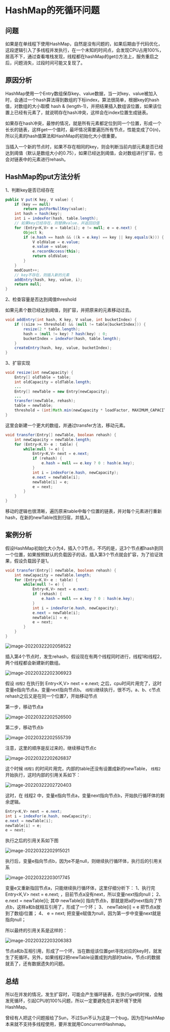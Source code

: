 # HashMap的死循环问题

## 问题

​		如果是在单线程下使用HashMap，自然是没有问题的，如果后期由于代码优化，这段逻辑引入了多线程并发执行，在一个未知的时间点，会发现CPU占用100%，居高不下，通过查看堆栈发现，线程都在hashMap的get()方法上，服务重启之后，问题消失，过段时间可能又复现了。

## 原因分析

HashMap使用一个Entry数组保存key、value数据，当一对key、value被加入时，会通过一个hash算法得到数组的下标index，算法很简单，根据key的hash值，对数组的大小取模 hash & (length-1)，并把结果插入数组该位置，如果该位置上已经有元素了，就说明存在hash冲突，这样会在index位置生成链表。

如果存在hash冲突，最惨的情况，就是所有元素都定位到同一个位置，形成一个长长的链表，这样get一个值时，最坏情况需要遍历所有节点，性能变成了O(n)，所以元素的hash值算法和HashMap的初始化大小很重要。

当插入一个新的节点时，如果不存在相同的key，则会判断当前内部元素是否已经达到阈值（默认是数组大小的0.75），如果已经达到阈值，会对数组进行扩容，也会对链表中的元素进行rehash。

## HashMap的put方法分析

1、判断key是否已经存在

```java
public V put(K key, V value) {
    if (key == null)
    	return putForNullKey(value);
    int hash = hash(key);
    int i = indexFor(hash, table.length);
    // 如果key已经存在，则替换value，并返回旧值
    for (Entry<K,V> e = table[i]; e != null; e = e.next) {
        Object k;
        if (e.hash == hash && ((k = e.key) == key || key.equals(k))) {
            V oldValue = e.value;
            e.value = value;
            e.recordAccess(this);
            return oldValue;
        }
    }
    modCount++;
    // key不存在，则插入新的元素
    addEntry(hash, key, value, i);
    return null;
}
```

2、检查容量是否达到阈值threshold

如果元素个数已经达到阈值，则扩容，并把原来的元素移动过去。

```java
void addEntry(int hash, K key, V value, int bucketIndex) {
    if ((size >= threshold) && (null != table[bucketIndex])) {
        resize(2 * table.length);
        hash = (null != key) ? hash(key) : 0;
        bucketIndex = indexFor(hash, table.length);
    }
    createEntry(hash, key, value, bucketIndex);
}
```

3、扩容实现

```java
void resize(int newCapacity) {
    Entry[] oldTable = table;
    int oldCapacity = oldTable.length;
    ...
    Entry[] newTable = new Entry[newCapacity];
    ...
    transfer(newTable, rehash);
    table = newTable;
    threshold = (int)Math.min(newCapacity * loadFactor, MAXIMUM_CAPACITY + 1);
}
```

这里会新建一个更大的数组，并通过transfer方法，移动元素。

```java
void transfer(Entry[] newTable, boolean rehash) {
    int newCapacity = newTable.length;
    for (Entry<K,V> e : table) {
        while(null != e) {
        	Entry<K,V> next = e.next;
            if (rehash) {
            	e.hash = null == e.key ? 0 : hash(e.key);
            }
            int i = indexFor(e.hash, newCapacity);
            e.next = newTable[i];
            newTable[i] = e;
            e = next;
        }
    }
}
```

移动的逻辑也很清晰，遍历原来table中每个位置的链表，并对每个元素进行重新hash，在新的newTable找到归宿，并插入。

## 案例分析

假设HashMap初始化大小为4，插入个3节点，不巧的是，这3个节点都hash到同一个位置，如果按照默认的负载因子的话，插入第3个节点就会扩容，为了验证效果，假设负载因子是1。

```java
void transfer(Entry[] newTable, boolean rehash) {
    int newCapacity = newTable.length;
    for (Entry<K,V> e : table) {
        while(null != e) {
        	Entry<K,V> next = e.next;
            if (rehash) {
            	e.hash = null == e.key ? 0 : hash(e.key);
            }
            int i = indexFor(e.hash, newCapacity);
            e.next = newTable[i];
            newTable[i] = e;
            e = next;
        }
    }
}
```

![image-20220322202058522](https://github.com/BlackMe2327/cloudimages27/blob/main/img/image-20220322202058522.png?raw=true)

插入第4个节点时，发生rehash，假设现在有两个线程同时进行，线程1和线程2，两个线程都会新建新的数组。

![image-20220322202306923](https://github.com/BlackMe2327/cloudimages27/blob/main/img/image-20220322202306923.png?raw=true)

假设 `线程2` 在执行到 Entry<K,V> next = e.next; 之后，cpu时间片用完了，这时变量e指向节点a，变量next指向节点b。
`线程1`继续执行，很不巧，a、b、c节点rehash之后又是在同一个位置7，开始移动节点

第一步，移动节点a

![image-20220322202526500](https://github.com/BlackMe2327/cloudimages27/blob/main/img/image-20220322202526500.png?raw=true)

第二步，移动节点b

![image-20220322202555739](https://github.com/BlackMe2327/cloudimages27/blob/main/img/image-20220322202555739.png?raw=true)

注意，这里的顺序是反过来的，继续移动节点c

![image-20220322202626837](https://github.com/BlackMe2327/cloudimages27/blob/main/img/image-20220322202626837.png?raw=true)

这个时候 `线程1` 的时间片用完，内部的table还没有设置成新的newTable， `线程2` 开始执行，这时内部的引用关系如下：

![image-20220322202720403](https://github.com/BlackMe2327/cloudimages27/blob/main/img/image-20220322202720403.png?raw=true)

这时，在 线程2 中，变量e指向节点a，变量next指向节点b，开始执行循环体的剩余逻辑。

```java
Entry<K,V> next = e.next; 
int i = indexFor(e.hash, newCapacity);
e.next = newTable[i];
newTable[i] = e;
e = next;
```

执行之后的引用关系如下图

![image-20220322202915021](https://github.com/BlackMe2327/cloudimages27/blob/main/img/image-20220322202915021.png?raw=true)

执行后，变量e指向节点b，因为e不是null，则继续执行循环体，执行后的引用关系

![image-20220322203017745](https://github.com/BlackMe2327/cloudimages27/blob/main/img/image-20220322203017745.png?raw=true)

变量e又重新指回节点a，只能继续执行循环体，这里仔细分析下：
1、执行完 Entry<K,V> next = e.next; ，目前节点a没有next，所以变量next指向null；
2、 e.next = newTable[i]; 其中 newTable[i] 指向节点b，那就是把a的next指向了节点b，这样a和b就相互引用了，形成了一个环；
3、 newTable[i] = e 把节点a放到了数组i位置；
4、 e = next; 把变量e赋值为null，因为第一步中变量next就是指向null；

所以最终的引用关系是这样的：

![image-20220322203206383](https://github.com/BlackMe2327/cloudimages27/blob/main/img/image-20220322203206383.png?raw=true)

节点a和b互相引用，形成了一个环，当在数组该位置get寻找对应的key时，就发生了死循环。另外，如果线程2把newTable设置成到内部的table，节点c的数据就丢了，还有数据遗失的问题。

## 总结

所以在并发的情况，发生扩容时，可能会产生循环链表，在执行get的时候，会触发死循环，引起CPU的100%问题，所以一定要避免在并发环境下使用HashMap。

曾经有人把这个问题报给了Sun，不过Sun不认为这是一个bug，因为在HashMap本来就不支持多线程使用，要并发就用ConcurrentHashmap。